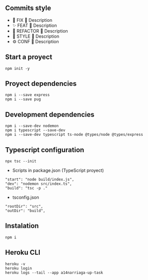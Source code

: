 ## Commits style
- 🐛 FIX 🔹 Description
- ✨ FEAT 🔹 Description
- 🔨 REFACTOR 🔹 Description
- 🎨 STYLE 🔹 Description
- ⚙️ CONF 🔹 Description

## Start a proyect
```
npm init -y
```

## Proyect dependencies
```
npm i --save express
npm i --save pug
```

## Development dependencies
```
npm i --save-dev nodemon
npm i typescript --save-dev
npm i --save-dev typescript ts-node @types/node @types/express
```

## Typescript configuration
```
npx tsc --init
```
- Scripts in package.json (TypeScript proyect)
```
"start": "node build/index.js",
"dev": "nodemon src/index.ts",
"build": "tsc -p ."
```
- tsconfig.json
```
"rootDir": "src",
"outDir": "build",
```

## Instalation
```
npm i
```

## Heroku CLI
```
heroku -v
heroku login
heroku logs --tail --app a14narriaga-up-task
```
